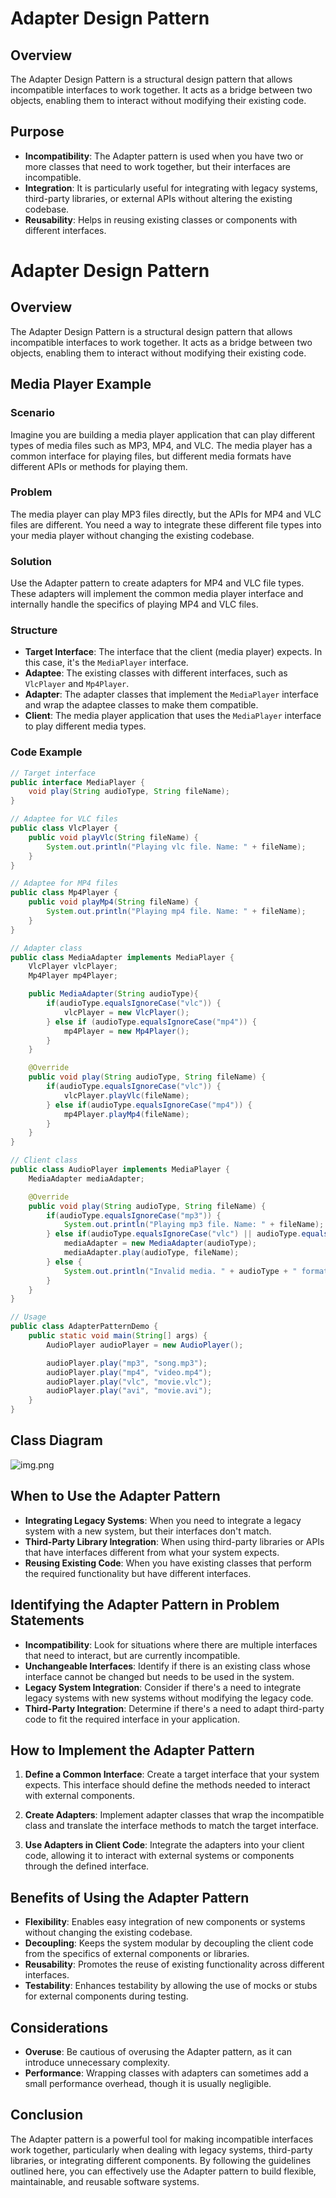 # Adapter Design Pattern

## Overview

The Adapter Design Pattern is a structural design pattern that allows incompatible interfaces to work together. It acts as a bridge between two objects, enabling them to interact without modifying their existing code.

## Purpose

- **Incompatibility**: The Adapter pattern is used when you have two or more classes that need to work together, but their interfaces are incompatible.
- **Integration**: It is particularly useful for integrating with legacy systems, third-party libraries, or external APIs without altering the existing codebase.
- **Reusability**: Helps in reusing existing classes or components with different interfaces.

# Adapter Design Pattern

## Overview

The Adapter Design Pattern is a structural design pattern that allows incompatible interfaces to work together. It acts as a bridge between two objects, enabling them to interact without modifying their existing code.

## Media Player Example

### Scenario

Imagine you are building a media player application that can play different types of media files such as MP3, MP4, and VLC. The media player has a common interface for playing files, but different media formats have different APIs or methods for playing them.

### Problem

The media player can play MP3 files directly, but the APIs for MP4 and VLC files are different. You need a way to integrate these different file types into your media player without changing the existing codebase.

### Solution

Use the Adapter pattern to create adapters for MP4 and VLC file types. These adapters will implement the common media player interface and internally handle the specifics of playing MP4 and VLC files.

### Structure

- **Target Interface**: The interface that the client (media player) expects. In this case, it's the `MediaPlayer` interface.
- **Adaptee**: The existing classes with different interfaces, such as `VlcPlayer` and `Mp4Player`.
- **Adapter**: The adapter classes that implement the `MediaPlayer` interface and wrap the adaptee classes to make them compatible.
- **Client**: The media player application that uses the `MediaPlayer` interface to play different media types.

### Code Example

```java
// Target interface
public interface MediaPlayer {
    void play(String audioType, String fileName);
}

// Adaptee for VLC files
public class VlcPlayer {
    public void playVlc(String fileName) {
        System.out.println("Playing vlc file. Name: " + fileName);
    }
}

// Adaptee for MP4 files
public class Mp4Player {
    public void playMp4(String fileName) {
        System.out.println("Playing mp4 file. Name: " + fileName);
    }
}

// Adapter class
public class MediaAdapter implements MediaPlayer {
    VlcPlayer vlcPlayer;
    Mp4Player mp4Player;

    public MediaAdapter(String audioType){
        if(audioType.equalsIgnoreCase("vlc")) {
            vlcPlayer = new VlcPlayer();            
        } else if (audioType.equalsIgnoreCase("mp4")) {
            mp4Player = new Mp4Player();
        }
    }

    @Override
    public void play(String audioType, String fileName) {
        if(audioType.equalsIgnoreCase("vlc")) {
            vlcPlayer.playVlc(fileName);
        } else if(audioType.equalsIgnoreCase("mp4")) {
            mp4Player.playMp4(fileName);
        }
    }
}

// Client class
public class AudioPlayer implements MediaPlayer {
    MediaAdapter mediaAdapter;

    @Override
    public void play(String audioType, String fileName) {
        if(audioType.equalsIgnoreCase("mp3")) {
            System.out.println("Playing mp3 file. Name: " + fileName);
        } else if(audioType.equalsIgnoreCase("vlc") || audioType.equalsIgnoreCase("mp4")) {
            mediaAdapter = new MediaAdapter(audioType);
            mediaAdapter.play(audioType, fileName);
        } else {
            System.out.println("Invalid media. " + audioType + " format not supported");
        }
    }
}

// Usage
public class AdapterPatternDemo {
    public static void main(String[] args) {
        AudioPlayer audioPlayer = new AudioPlayer();

        audioPlayer.play("mp3", "song.mp3");
        audioPlayer.play("mp4", "video.mp4");
        audioPlayer.play("vlc", "movie.vlc");
        audioPlayer.play("avi", "movie.avi");
    }
}
```

## Class Diagram
![img.png](img.png)

## When to Use the Adapter Pattern

- **Integrating Legacy Systems**: When you need to integrate a legacy system with a new system, but their interfaces don't match.
- **Third-Party Library Integration**: When using third-party libraries or APIs that have interfaces different from what your system expects.
- **Reusing Existing Code**: When you have existing classes that perform the required functionality but have different interfaces.

## Identifying the Adapter Pattern in Problem Statements

- **Incompatibility**: Look for situations where there are multiple interfaces that need to interact, but are currently incompatible.
- **Unchangeable Interfaces**: Identify if there is an existing class whose interface cannot be changed but needs to be used in the system.
- **Legacy System Integration**: Consider if there's a need to integrate legacy systems with new systems without modifying the legacy code.
- **Third-Party Integration**: Determine if there's a need to adapt third-party code to fit the required interface in your application.

## How to Implement the Adapter Pattern

1. **Define a Common Interface**: Create a target interface that your system expects. This interface should define the methods needed to interact with external components.

2. **Create Adapters**: Implement adapter classes that wrap the incompatible class and translate the interface methods to match the target interface.

3. **Use Adapters in Client Code**: Integrate the adapters into your client code, allowing it to interact with external systems or components through the defined interface.

## Benefits of Using the Adapter Pattern

- **Flexibility**: Enables easy integration of new components or systems without changing the existing codebase.
- **Decoupling**: Keeps the system modular by decoupling the client code from the specifics of external components or libraries.
- **Reusability**: Promotes the reuse of existing functionality across different interfaces.
- **Testability**: Enhances testability by allowing the use of mocks or stubs for external components during testing.

## Considerations

- **Overuse**: Be cautious of overusing the Adapter pattern, as it can introduce unnecessary complexity.
- **Performance**: Wrapping classes with adapters can sometimes add a small performance overhead, though it is usually negligible.

## Conclusion

The Adapter pattern is a powerful tool for making incompatible interfaces work together, particularly when dealing with legacy systems, third-party libraries, or integrating different components. By following the guidelines outlined here, you can effectively use the Adapter pattern to build flexible, maintainable, and reusable software systems.
